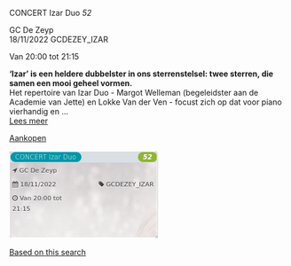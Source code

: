 CONCERT Izar Duo *52*

GC De Zeyp  
18/11/2022 GCDEZEY\_IZAR  

Van 20:00 tot 21:15

  

  

**‘Izar’ is een heldere dubbelster in ons sterrenstelsel: twee sterren, die samen een mooi geheel vormen.**  
Het repertoire van Izar Duo - Margot Welleman (begeleidster aan de Academie van Jette) en Lokke Van der Ven - focust zich op dat voor piano vierhandig en ...  
[Lees meer](https://tickets.vgc.be/activity/subscribe/GCDEZEY_IZAR)

[Aankopen](https://tickets.vgc.be/ticketingActivity/subscribe/GCDEZEY_IZAR)

![](80226.png)

[Based on this search](https://tickets.vgc.be/activity/index?&vrijeplaatsen=1&Age%5B%5D=4%2C6&entity=276)